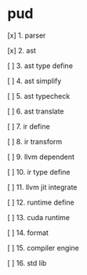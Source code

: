 # pud

[x] 1. parser

[x] 2. ast

[ ] 3. ast type define

[ ] 4. ast simplify

[ ] 5. ast typecheck

[ ] 6. ast translate

[ ] 7. ir define

[ ] 8. ir transform

[ ] 9. llvm dependent

[ ] 10. ir type define

[ ] 11. llvm jit integrate

[ ] 12. runtime define

[ ] 13. cuda runtime

[ ] 14. format

[ ] 15. compiler engine

[ ] 16. std lib